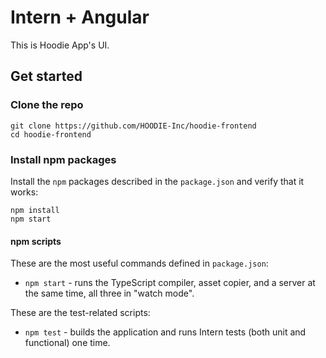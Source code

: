 # Intern + Angular

This is Hoodie App's UI. 

## Get started

### Clone the repo

```shell
git clone https://github.com/HOODIE-Inc/hoodie-frontend
cd hoodie-frontend
```

### Install npm packages

Install the `npm` packages described in the `package.json` and verify that it works:

```shell
npm install
npm start
```

#### npm scripts

These are the most useful commands defined in `package.json`:

* `npm start` - runs the TypeScript compiler, asset copier, and a server at the same time, all three in "watch mode".

These are the test-related scripts:

* `npm test` - builds the application and runs Intern tests (both unit and functional) one time.
